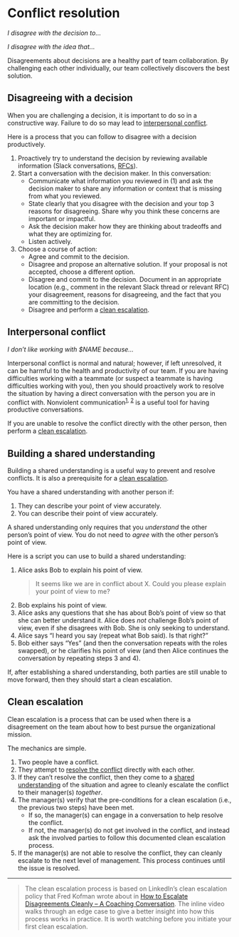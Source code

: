# Conflict resolution

_I disagree with the decision to…_

_I disagree with the idea that…_

Disagreements about decisions are a healthy part of team collaboration. By challenging each other individually, our team collectively discovers the best solution.

## Disagreeing with a decision

When you are challenging a decision, it is important to do so in a constructive way. Failure to do so may lead to [interpersonal conflict](#interpersonal-conflict).

Here is a process that you can follow to disagree with a decision productively.

1. Proactively try to understand the decision by reviewing available information (Slack conversations, [RFCs](https://about.sourcegraph.com/handbook/communication/rfcs)).
1. Start a conversation with the decision maker. In this conversation:
    - Communicate what information you reviewed in (1) and ask the decision maker to share any information or context that is missing from what you reviewed.
    - State clearly that you disagree with the decision and your top 3 reasons for disagreeing. Share why you think these concerns are important or impactful.
    - Ask the decision maker how they are thinking about tradeoffs and what they are optimizing for.
    - Listen actively.
1. Choose a course of action:
    - Agree and commit to the decision.
    - Disagree and propose an alternative solution. If your proposal is not accepted, choose a different option.
    - Disagree and commit to the decision. Document in an appropriate location (e.g., comment in the relevant Slack thread or relevant RFC) your disagreement, reasons for disagreeing, and the fact that you are committing to the decision.
    - Disagree and perform a [clean escalation](#clean-escalation).

## Interpersonal conflict

_I don’t like working with $NAME because…_

Interpersonal conflict is normal and natural; however, if left unresolved, it can be harmful to the health and productivity of our team. If you are having difficulties working with a teammate (or suspect a teammate is having difficulties working with you), then you should proactively work to resolve the situation by having a direct conversation with the person you are in conflict with. Nonviolent communication<sup><a href="http://www.citizenshandbook.org/nonviolent_communication.pdf">1</a>, <a href="https://www.nonviolentcommunication.com/pdf_files/4part_nvc_process.pdf">2</a></sup> is a useful tool for having productive conversations.

If you are unable to resolve the conflict directly with the other person, then perform a [clean escalation](#clean-escalation).

## Building a shared understanding

Building a shared understanding is a useful way to prevent and resolve conflicts. It is also a prerequisite for a [clean escalation](#clean-escalation).

You have a shared understanding with another person if:

1. They can describe your point of view accurately.
1. You can describe their point of view accurately.

A shared understanding only requires that you _understand_ the other person’s point of view. You do not need to _agree_ with the other person’s point of view.

Here is a script you can use to build a shared understanding:

1. Alice asks Bob to explain his point of view.
    > It seems like we are in conflict about X. Could you please explain your point of view to me?
1. Bob explains his point of view.
1. Alice asks any questions that she has about Bob’s point of view so that she can better understand it. Alice does _not_ challenge Bob’s point of view, even if she disagrees with Bob. She is only seeking to understand.
1. Alice says “I heard you say (repeat what Bob said). Is that right?”
1. Bob either says “Yes” (and then the conversation repeats with the roles swapped), or he clarifies his point of view (and then Alice continues the conversation by repeating steps 3 and 4).

If, after establishing a shared understanding, both parties are still unable to move forward, then they should start a clean escalation.


## Clean escalation

Clean escalation is a process that can be used when there is a disagreement on the team about how to best pursue the organizational mission.

The mechanics are simple.

1. Two people have a conflict.
1. They attempt to [resolve the conflict](#conflict-resolution) directly with each other.
1. If they can’t resolve the conflict, then they come to a [shared understanding](#building-a-shared-understanding) of the situation and agree to cleanly escalate the conflict to their manager(s) _together_.
1. The manager(s) verify that the pre-conditions for a clean escalation (i.e., the previous two steps) have been met.
    - If so, the manager(s) can engage in a conversation to help resolve the conflict.
    - If not, the manager(s) do not get involved in the conflict, and instead ask the involved parties to follow this documented clean escalation process.
1. If the manager(s) are not able to resolve the conflict, they can cleanly escalate to the next level of management. This process continues until the issue is resolved.

---

> The clean escalation process is based on LinkedIn’s clean escalation policy that Fred Kofman wrote about in [How to Escalate Disagreements Cleanly – A Coaching Conversation](https://www.linkedin.com/pulse/how-escalate-disagreements-cleanly-coaching-77-fred-kofman/). The inline video walks through an edge case to give a better insight into how this process works in practice. It is worth watching before you initiate your first clean escalation.